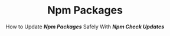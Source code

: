 <h1 align="center">Npm Packages</h1>

<p align="center">How to Update <b><i>Npm Packages</i></b> Safely With <b><i>Npm Check Updates</i></b></p>
